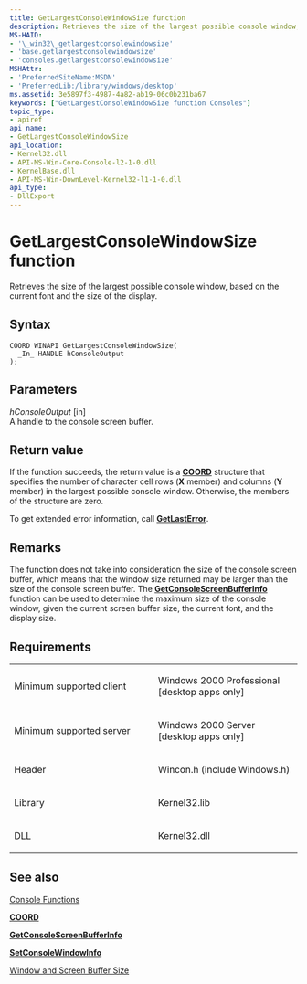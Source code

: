 ```yaml
---
title: GetLargestConsoleWindowSize function
description: Retrieves the size of the largest possible console window, based on the current font and the size of the display.
MS-HAID:
- '\_win32\_getlargestconsolewindowsize'
- 'base.getlargestconsolewindowsize'
- 'consoles.getlargestconsolewindowsize'
MSHAttr:
- 'PreferredSiteName:MSDN'
- 'PreferredLib:/library/windows/desktop'
ms.assetid: 3e5897f3-4987-4a82-ab19-06c0b231ba67
keywords: ["GetLargestConsoleWindowSize function Consoles"]
topic_type:
- apiref
api_name:
- GetLargestConsoleWindowSize
api_location:
- Kernel32.dll
- API-MS-Win-Core-Console-l2-1-0.dll
- KernelBase.dll
- API-MS-Win-DownLevel-Kernel32-l1-1-0.dll
api_type:
- DllExport
---
```


# GetLargestConsoleWindowSize function


Retrieves the size of the largest possible console window, based on the current font and the size of the display.

Syntax
------

```ManagedCPlusPlus
COORD WINAPI GetLargestConsoleWindowSize(
  _In_ HANDLE hConsoleOutput
);
```

Parameters
----------

*hConsoleOutput* \[in\]  
A handle to the console screen buffer.

Return value
------------

If the function succeeds, the return value is a [**COORD**](coord-str.md) structure that specifies the number of character cell rows (**X** member) and columns (**Y** member) in the largest possible console window. Otherwise, the members of the structure are zero.

To get extended error information, call [**GetLastError**](https://msdn.microsoft.com/library/windows/desktop/ms679360).

Remarks
-------

The function does not take into consideration the size of the console screen buffer, which means that the window size returned may be larger than the size of the console screen buffer. The [**GetConsoleScreenBufferInfo**](getconsolescreenbufferinfo.md) function can be used to determine the maximum size of the console window, given the current screen buffer size, the current font, and the display size.

Requirements
------------

<table>
<colgroup>
<col width="50%" />
<col width="50%" />
</colgroup>
<tbody>
<tr class="odd">
<td><p>Minimum supported client</p></td>
<td><p>Windows 2000 Professional [desktop apps only]</p></td>
</tr>
<tr class="even">
<td><p>Minimum supported server</p></td>
<td><p>Windows 2000 Server [desktop apps only]</p></td>
</tr>
<tr class="odd">
<td><p>Header</p></td>
<td>Wincon.h (include Windows.h)</td>
</tr>
<tr class="even">
<td><p>Library</p></td>
<td>Kernel32.lib</td>
</tr>
<tr class="odd">
<td><p>DLL</p></td>
<td>Kernel32.dll</td>
</tr>
</tbody>
</table>

## See also


[Console Functions](console-functions.md)

[**COORD**](coord-str.md)

[**GetConsoleScreenBufferInfo**](getconsolescreenbufferinfo.md)

[**SetConsoleWindowInfo**](setconsolewindowinfo.md)

[Window and Screen Buffer Size](window-and-screen-buffer-size.md)

 

 




